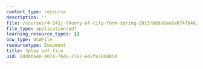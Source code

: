 ```yaml
---
content_type: resource
description: ''
file: /courses/4-241j-theory-of-city-form-spring-2013/8ddabae8a0747b462767e47fe1804854_H2GNZX0h84I.pdf
file_type: application/pdf
learning_resource_types: []
ocw_type: OCWFile
resourcetype: Document
title: 3play pdf file
uid: 8ddabae8-a074-7b46-2767-e47fe1804854
---
```

